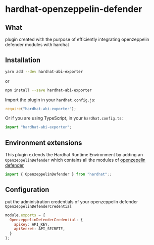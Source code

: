 # hardhat-openzeppelin-defender

## What

plugin created with the purpose of efficiently integrating openzeppelin defender modules with hardhat

## Installation

```bash
yarn add --dev hardhat-abi-exporter
```

or

```bash
npm install --save hardhat-abi-exporter
```

Import the plugin in your `hardhat.config.js`:

```js
require("hardhat-abi-exporter");
```

Or if you are using TypeScript, in your `hardhat.config.ts`:

```ts
import "hardhat-abi-exporter";
```

## Environment extensions

This plugin extends the Hardhat Runtime Environment by adding an `OpenzeppelinDefender` which contains all the modules of  [openzepelin defender](https://docs.openzeppelin.com/defender/)

```ts
import { OpenzeppelinDefender } from "hardhat";;
```

## Configuration

put the administration credentials of your openzeppelin defender `OpenzeppelinDefenderCredential`

```js
module.exports = {
  OpenzeppelinDefenderCredential: {
    apiKey: API_KEY,
    apiSecret: API_SECRETE,
  }
};
```
